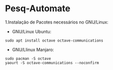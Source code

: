 # Pesq-Automate

1.Instalação de Pacotes necessários no GNU/Linux:

* GNU/Linux Ubuntu:

`sudo apt install octave octave-communications`

* GNU/LIinux Manjaro:

```
sudo pacman -S octave
yaourt -S octave-communications --noconfirm
```
